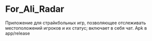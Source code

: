 # For_Ali_Radar
Приложение для страйкбольных игр, позволяющее отслеживать местоположений игроков и их статус; включает в себя чат.
Apk в app/release
